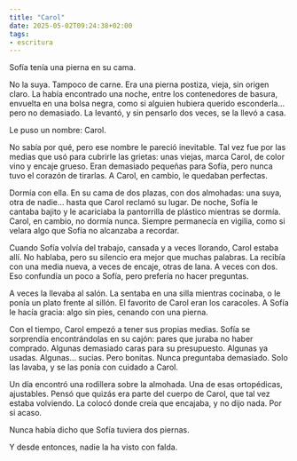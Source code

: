 ```yaml
---
title: "Carol"
date: 2025-05-02T09:24:38+02:00
tags:
- escritura
---
```


Sofía tenía una pierna en su cama.

No la suya. Tampoco de carne. Era una pierna postiza, vieja, sin origen claro. La había encontrado una noche, entre los contenedores de basura, envuelta en una bolsa negra, como si alguien hubiera querido esconderla… pero no demasiado. La levantó, y sin pensarlo dos veces, se la llevó a casa.

Le puso un nombre: Carol.

No sabía por qué, pero ese nombre le pareció inevitable. Tal vez fue por las medias que usó para cubrirle las grietas: unas viejas, marca Carol, de color vino y encaje grueso. Eran demasiado pequeñas para Sofía, pero nunca tuvo el corazón de tirarlas. A Carol, en cambio, le quedaban perfectas.

Dormía con ella. En su cama de dos plazas, con dos almohadas: una suya, otra de nadie… hasta que Carol reclamó su lugar. De noche, Sofía le cantaba bajito y le acariciaba la pantorrilla de plástico mientras se dormía. Carol, en cambio, no dormía nunca. Siempre permanecía en vigilia, como si velara algo que Sofía no alcanzaba a recordar.

Cuando Sofía volvía del trabajo, cansada y a veces llorando, Carol estaba allí. No hablaba, pero su silencio era mejor que muchas palabras. La recibía con una media nueva, a veces de encaje, otras de lana. A veces con dos. Eso confundía un poco a Sofía, pero prefería no hacer preguntas.

A veces la llevaba al salón. La sentaba en una silla mientras cocinaba, o le ponía un plato frente al sillón. El favorito de Carol eran los caracoles. A Sofía le hacía gracia: algo sin pies, cenando con una pierna.

Con el tiempo, Carol empezó a tener sus propias medias. Sofía se sorprendía encontrándolas en su cajón: pares que juraba no haber comprado. Algunas demasiado caras para su presupuesto. Algunas ya usadas. Algunas… sucias. Pero bonitas. Nunca preguntaba demasiado. Solo las lavaba, y se las ponía con cuidado a Carol.

Un día encontró una rodillera sobre la almohada. Una de esas ortopédicas, ajustables. Pensó que quizás era parte del cuerpo de Carol, que tal vez estaba volviendo. La colocó donde creía que encajaba, y no dijo nada. Por si acaso.

Nunca había dicho que Sofía tuviera dos piernas.

Y desde entonces, nadie la ha visto con falda.
